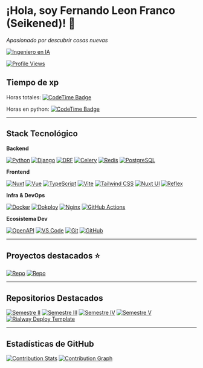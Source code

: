 # ¡Hola, soy Fernando Leon Franco (Seikened)! 👾

 _Apasionado por descubrir cosas nuevas_ 

[![Ingeniero en IA](https://img.shields.io/badge/-Ingeniero%20en%20IA-3F51B5?style=for-the-badge&logo=OpenAI&logoColor=white)](#)
<!--
[![GitHub followers](https://img.shields.io/github/followers/Seikened?style=for-the-badge&label=Follow%20@Seikened)](https://github.com/Seikened?tab=followers)-->
[![Profile Views](https://komarev.com/ghpvc/?username=Seikened&style=for-the-badge)](https://github.com/Seikened)


## Tiempo de xp
Horas totales: [![CodeTime Badge](https://shields.jannchie.com/endpoint?style=flat&color=222&url=https%3A%2F%2Fapi.codetime.dev%2Fv3%2Fusers%2Fshield%3Fuid%3D26203)](https://codetime.dev)

Horas en python: [![CodeTime Badge](https://shields.jannchie.com/endpoint?style=flat&color=222&url=https%3A%2F%2Fapi.codetime.dev%2Fv3%2Fusers%2Fshield%3Fuid%3D26203%26language%3Dpython)](https://codetime.dev)


---

## Stack Tecnológico

**Backend**

[![Python](https://img.shields.io/badge/-Python-3776AB?style=for-the-badge&logo=python&logoColor=white)](https://www.python.org/)
[![Django](https://img.shields.io/badge/-Django-092E20?style=for-the-badge&logo=django&logoColor=white)](https://www.djangoproject.com/)
[![DRF](https://img.shields.io/badge/-Django%20REST%20Framework-A30000?style=for-the-badge&logo=django&logoColor=white)](https://www.django-rest-framework.org/)
[![Celery](https://img.shields.io/badge/-Celery-37814A?style=for-the-badge&logo=celery&logoColor=white)](https://docs.celeryq.dev/)
[![Redis](https://img.shields.io/badge/-Redis-DC382D?style=for-the-badge&logo=redis&logoColor=white)](https://redis.io/)
[![PostgreSQL](https://img.shields.io/badge/-PostgreSQL-4169E1?style=for-the-badge&logo=postgresql&logoColor=white)](https://www.postgresql.org/)

**Frontend**

[![Nuxt](https://img.shields.io/badge/-Nuxt-00DC82?style=for-the-badge&logo=nuxt.js&logoColor=white)](https://nuxt.com/)
[![Vue](https://img.shields.io/badge/-Vue-4FC08D?style=for-the-badge&logo=vue.js&logoColor=white)](https://vuejs.org/)
[![TypeScript](https://img.shields.io/badge/-TypeScript-3178C6?style=for-the-badge&logo=typescript&logoColor=white)](https://www.typescriptlang.org/)
[![Vite](https://img.shields.io/badge/-Vite-646CFF?style=for-the-badge&logo=vite&logoColor=white)](https://vitejs.dev/)
[![Tailwind CSS](https://img.shields.io/badge/-Tailwind%20CSS-06B6D4?style=for-the-badge&logo=tailwindcss&logoColor=white)](https://tailwindcss.com/)
[![Nuxt UI](https://img.shields.io/badge/-Nuxt%20UI-00DC82?style=for-the-badge&logo=nuxt.js&logoColor=white)](https://ui.nuxt.com/)
[![Reflex](https://img.shields.io/badge/-Reflex-8C62E3?style=for-the-badge&logo=vercel&logoColor=white)](https://github.com/reflex-dev/reflex)

**Infra & DevOps**

[![Docker](https://img.shields.io/badge/-Docker-2496ED?style=for-the-badge&logo=docker&logoColor=white)](https://www.docker.com/)
[![Dokploy](https://img.shields.io/badge/-Dokploy-111111?style=for-the-badge&logo=docker&logoColor=white)](https://dokploy.com/)
[![Nginx](https://img.shields.io/badge/-Nginx-009639?style=for-the-badge&logo=nginx&logoColor=white)](https://nginx.org/)
[![GitHub Actions](https://img.shields.io/badge/-GitHub%20Actions-2088FF?style=for-the-badge&logo=githubactions&logoColor=white)](https://github.com/features/actions)

**Ecosistema Dev**

[![OpenAPI](https://img.shields.io/badge/-OpenAPI-6BA539?style=for-the-badge&logo=openapiinitiative&logoColor=white)](https://www.openapis.org/)
[![VS Code](https://img.shields.io/badge/-VS%20Code-007ACC?style=for-the-badge&logo=visualstudiocode&logoColor=white)](https://code.visualstudio.com/)
[![Git](https://img.shields.io/badge/-Git-F05032?style=for-the-badge&logo=git&logoColor=white)](https://git-scm.com/)
[![GitHub](https://img.shields.io/badge/-GitHub-181717?style=for-the-badge&logo=github&logoColor=white)](https://github.com/Seikened)


---

## Proyectos destacados ⭐️
[![Repo](https://img.shields.io/badge/Repo-Economista%20inteligente-181717?logo=github&logoColor=green)](https://github.com/Seikened/economista_inteligente)
[![Repo](https://img.shields.io/badge/Repo-Bone%20Age%20Predictor-181717?logo=github&logoColor=orange)](https://github.com/Seikened/bone_age_predictor)

---

## Repositorios Destacados

[![Semestre II](https://img.shields.io/badge/Semestre%20II-Repo-%23E67E22?style=flat-square&logo=github)](https://github.com/Seikened/Semestre_II)
[![Semestre III](https://img.shields.io/badge/Semestre%20III-Repo-%23F1C40F?style=flat-square&logo=github)](https://github.com/Seikened/Semestre_III)
[![Semestre IV](https://img.shields.io/badge/Semestre%20IV-Repo-%2334B27A?style=flat-square&logo=github)](https://github.com/Seikened/semestre_IV)
[![Semestre V](https://img.shields.io/badge/Semestre%20V-Repo-%2334B27A?style=flat-square&logo=github)](https://github.com/Seikened/semestre_V)
[![Rialway Deploy Template](https://img.shields.io/badge/Rialway%20Deploy%20Template-Repo-%235C4EE5?style=flat-square&logo=github)](https://github.com/Seikened/template_reflex_on_rialway)


---

## Estadísticas de GitHub

[![Contribution Stats](https://github-contribution-stats.vercel.app/api/?username=Seikened)](https://github.com/LordDashMe/github-contribution-stats/)
[![Contribution Graph](https://github-readme-activity-graph.vercel.app/graph?username=Seikened&theme=github)](https://github.com/Ashutosh00710/github-readme-activity-graph)
